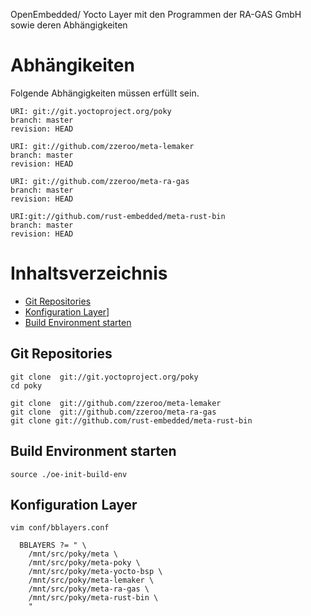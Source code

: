 OpenEmbedded/ Yocto Layer mit den Programmen der RA-GAS GmbH sowie deren Abhängigkeiten


# Abhängikeiten

Folgende Abhängigkeiten müssen erfüllt sein.

```
URI: git://git.yoctoproject.org/poky
branch: master
revision: HEAD

URI: git://github.com/zzeroo/meta-lemaker
branch: master
revision: HEAD

URI: git://github.com/zzeroo/meta-ra-gas
branch: master
revision: HEAD

URI:git://github.com/rust-embedded/meta-rust-bin
branch: master
revision: HEAD
```

# Inhaltsverzeichnis

* [Git Repositories](#git-repositories)
* [Konfiguration Layer](#konfiguration-layer)]
* [Build Environment starten](#build-environment-starten)

## Git Repositories

```
git clone  git://git.yoctoproject.org/poky
cd poky

git clone  git://github.com/zzeroo/meta-lemaker
git clone  git://github.com/zzeroo/meta-ra-gas
git clone git://github.com/rust-embedded/meta-rust-bin
```

## Build Environment starten

```
source ./oe-init-build-env
```

## Konfiguration Layer

```
vim conf/bblayers.conf
```

```
  BBLAYERS ?= " \
    /mnt/src/poky/meta \
    /mnt/src/poky/meta-poky \
    /mnt/src/poky/meta-yocto-bsp \
    /mnt/src/poky/meta-lemaker \
    /mnt/src/poky/meta-ra-gas \
    /mnt/src/poky/meta-rust-bin \
    "
```
